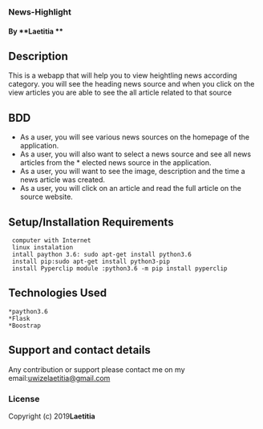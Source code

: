### News-Highlight
#### By **Laetitia **
##
## Description
  
This is a webapp that will help you to view heightling news  according category.
you  will see the heading news source and when you  click on the view articles you are able
to see the all article related to that source

## BDD

* As a user, you will  see various news sources on the homepage of the application.
* As a user, you will also want to select a news source and see all news articles from the   * elected news source in the application.
* As a user, you  will  want to see the image, description and the time a news article was created.
* As a user, you will   click on an article and read the full article on the source website.



## Setup/Installation Requirements
     computer with Internet
     linux instalation 
     intall paython 3.6: sudo apt-get install python3.6
     install pip:sudo apt-get install python3-pip 
     install Pyperclip module :python3.6 -m pip install pyperclip

## Technologies Used

    *paython3.6
    *Flask
    *Boostrap
   

## Support and contact details
Any contribution or support please contact me on my email:uwizelaetitia@gmail.com
### License

Copyright (c) 2019**Laetitia**
